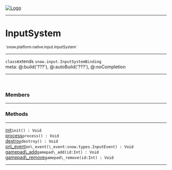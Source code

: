 
[![Logo](../../../../../images/logo.png)](../../../../../api/index.html)

---



<h1>InputSystem</h1>
<small>`snow.platform.native.input.InputSystem`</small>



---

`class`extends <code><span>snow.input.InputSystemBinding</span></code>
<span class="meta">
<br/>meta: @:build(&#x27;???&#x27;), @:autoBuild(&#x27;???&#x27;), @:noCompletion
</span>


---

&nbsp;
&nbsp;



<h3>Members</h3> <hr/>





<h3>Methods</h3> <hr/><span class="method apipage">
            <a name="init"><a class="lift" href="#init">init</a></a><code class="signature apipage">init() : Void</code><br/><span class="small_desc_flat"></span>
        </span>
    <span class="method apipage">
            <a name="process"><a class="lift" href="#process">process</a></a><code class="signature apipage">process() : Void</code><br/><span class="small_desc_flat"></span>
        </span>
    <span class="method apipage">
            <a name="destroy"><a class="lift" href="#destroy">destroy</a></a><code class="signature apipage">destroy() : Void</code><br/><span class="small_desc_flat"></span>
        </span>
    <span class="method apipage">
            <a name="on_event"><a class="lift" href="#on_event">on\_event</a></a><code class="signature apipage">on\_event(\_event:snow.types.InputEvent<span></span>) : Void</code><br/><span class="small_desc_flat"></span>
        </span>
    <span class="method apipage">
            <a name="gamepad_add"><a class="lift" href="#gamepad_add">gamepad\_add</a></a><code class="signature apipage">gamepad\_add(id:Int<span></span>) : Void</code><br/><span class="small_desc_flat"></span>
        </span>
    <span class="method apipage">
            <a name="gamepad_remove"><a class="lift" href="#gamepad_remove">gamepad\_remove</a></a><code class="signature apipage">gamepad\_remove(id:Int<span></span>) : Void</code><br/><span class="small_desc_flat"></span>
        </span>
    





---

&nbsp;
&nbsp;
&nbsp;
&nbsp;